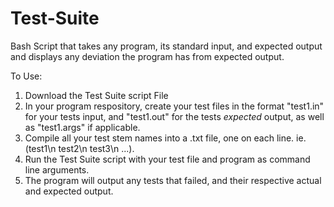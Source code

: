 # Test-Suite
Bash Script that takes any program, its standard input, and expected output and displays any deviation the program has from expected output.

To Use: 
1. Download the Test Suite script File
2. In your program respository, create your test files in the format "test1.in" for your tests input, and "test1.out" for the tests _expected_ output, as well as "test1.args" if applicable. 
3. Compile all your test stem names into a .txt file, one on each line. ie. (test1\n test2\n test3\n ...). 
4. Run the Test Suite script with your test file and program as command line arguments. 
5. The program will output any tests that failed, and their respective actual and expected output.   


